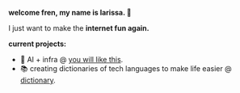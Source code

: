 **welcome fren, my name is larissa. 👋**

I just want to make the **internet fun again.**

**current projects:**

- 🎸 AI + infra @ [you will like this](https://github.com/ldmrqs/youwill-like-this).
- 📚 creating dictionaries of tech languages to make life easier @ [dictionary](https://github.com/ldmrqs/dictionary).
